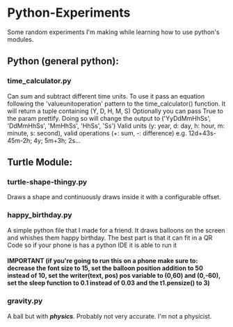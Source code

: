 # Python-Experiments
Some random experiments I'm making while learning how to use python's modules.

## Python (general python):
### time_calculator.py
Can sum and subtract different time units.
To use it pass an equation following the 'valueunitoperation' pattern to the time_calculator() function.
It will return a tuple containing (Y, D, H, M, S)
Optionally you can pass True to the param prettify. Doing so will change the output to ('YyDdMmHhSs', 'DdMmHhSs', 'MmHhSs', 'HhSs', 'Ss')
Valid units (y: year, d: day, h: hour, m: minute, s: second), valid operations (+: sum, -: difference)
e.g. 12d+43s-45m-2h; 4y; 5m+3h; 2s...

## Turtle Module:
### turtle-shape-thingy.py
Draws a shape and continuously draws inside it with a configurable offset.

### happy_birthday.py
A simple python file that I made for a friend. It draws balloons on the screen and whishes them happy birthday. The best part is that it can fit in a QR Code so if your phone is has a python IDE it is able to run it 
#### IMPORTANT **(if you're going to run this on a phone make sure to: decrease the font size to 15, set the balloon position addition to 50 instead of 10, set the writer(text, pos) pos variable to (0,60) and (0,-60), set the sleep function to 0.1 instead of 0.03 and the t1.pensize() to 3)**

### gravity.py
A ball but with ***physics***. Probably not very accurate. I'm not a physicist.

